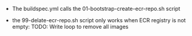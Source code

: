 
- The buildspec.yml calls the 01-bootstrap-create-ecr-repo.sh  script

- the 99-delate-ecr-repo.sh script only works when ECR registry is not empty: TODO: Write loop to remove all images

